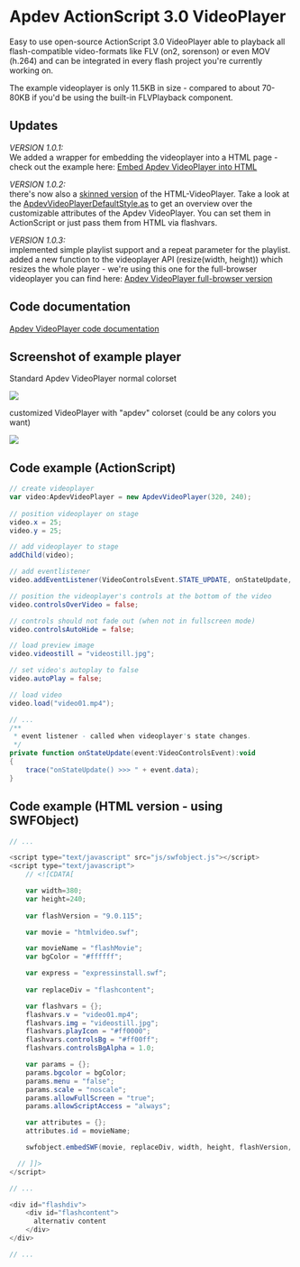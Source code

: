 # Apdev ActionScript 3.0 VideoPlayer
Easy to use open-source ActionScript 3.0 VideoPlayer able to playback all flash-compatible video-formats like FLV (on2, sorenson) or even MOV (h.264) and can be integrated in every flash project you're currently working on.

The example videoplayer is only 11.5KB in size - compared to about 70-80KB if you'd be using the built-in FLVPlayback component.

## Updates

*VERSION 1.0.1:*  
We added a wrapper for embedding the videoplayer into a HTML page - check out the example here: <a href="http://apdevblog.com/examples/apdev_videoplayer/html.html" target="_blank">Embed Apdev VideoPlayer into HTML</a> 

*VERSION 1.0.2:*  
there's now also a <a href="http://apdevblog.com/examples/apdev_videoplayer/html_skinned.html" target="_blank">skinned version</a> of the HTML-VideoPlayer.
Take a look at the <a href="http://apdevblog.com/examples/apdev_videoplayer/docs/com/apdevblog/ui/video/style/ApdevVideoPlayerDefaultStyle.html" target="_blank">ApdevVideoPlayerDefaultStyle.as</a> to get an overview over the customizable attributes of the Apdev VideoPlayer.
You can set them in ActionScript or just pass them from HTML via flashvars.

*VERSION 1.0.3:*  
implemented simple playlist support and a repeat parameter for the playlist.
added a new function to the videoplayer API (resize(width, height)) which resizes the whole player - we're using this one for the full-browser videoplayer you can find here: <a href="http://apdevblog.com/examples/apdev_videoplayer/htmlvideo_fullbrowser.html" target="_blank">Apdev VideoPlayer full-browser version</a> 

## Code documentation

[Apdev VideoPlayer code documentation](http://apdevblog.com/examples/apdev_videoplayer/docs/)


## Screenshot of example player

Standard Apdev VideoPlayer normal colorset

<img src="http://apdevblog.com/examples/apdev_videoplayer/screenshot.jpg" />

customized VideoPlayer with "apdev" colorset (could be any colors you want)

<img src="http://apdevblog.com/examples/apdev_videoplayer/screenshot_skinned.jpg" />

## Code example (ActionScript)

``` actionscript
// create videoplayer
var video:ApdevVideoPlayer = new ApdevVideoPlayer(320, 240);
		
// position videoplayer on stage
video.x = 25;
video.y = 25;

// add videoplayer to stage
addChild(video);

// add eventlistener
video.addEventListener(VideoControlsEvent.STATE_UPDATE, onStateUpdate, false, 0, true);

// position the videoplayer's controls at the bottom of the video
video.controlsOverVideo = false;

// controls should not fade out (when not in fullscreen mode)
video.controlsAutoHide = false;

// load preview image
video.videostill = "videostill.jpg";

// set video's autoplay to false
video.autoPlay = false;

// load video
video.load("video01.mp4");

// ...
/**
 * event listener - called when videoplayer's state changes.
 */
private function onStateUpdate(event:VideoControlsEvent):void
{
	trace("onStateUpdate() >>> " + event.data);
}
```

## Code example (HTML version - using SWFObject)

``` actionscript
// ...

<script type="text/javascript" src="js/swfobject.js"></script>
<script type="text/javascript">
    // <![CDATA[

    var width=380;
    var height=240;
	
    var flashVersion = "9.0.115";

    var movie = "htmlvideo.swf";

    var movieName = "flashMovie";
    var bgColor = "#ffffff";

    var express = "expressinstall.swf";
    
    var replaceDiv = "flashcontent";

    var flashvars = {};
    flashvars.v = "video01.mp4";
    flashvars.img = "videostill.jpg";
    flashvars.playIcon = "#ff0000";
    flashvars.controlsBg = "#ff00ff";
    flashvars.controlsBgAlpha = 1.0;

    var params = {};
    params.bgcolor = bgColor;
    params.menu = "false";
    params.scale = "noscale";
    params.allowFullScreen = "true";
    params.allowScriptAccess = "always";

    var attributes = {};
    attributes.id = movieName;

    swfobject.embedSWF(movie, replaceDiv, width, height, flashVersion, express, flashvars, params, attributes);

  // ]]>
</script>

// ...

<div id="flashdiv">
    <div id="flashcontent">
      alternativ content
    </div>
</div>

// ...
```
